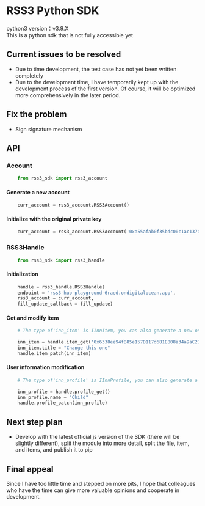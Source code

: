 # RSS3 Python SDK

python3 version：v3.9.X  
This is a python sdk that is not fully accessible yet  

## Current issues to be resolved

* Due to time development, the test case has not yet been written completely
* Due to the development time, I have temporarily kept up with the development process of the first version. Of course, it will be optimized more comprehensively in the later period.

## Fix the problem

* Sign signature mechanism

## API

### Account

```python
    from rss3_sdk import rss3_account
```

#### Generate a new account

```python
    curr_account = rss3_account.RSS3Account()
```

#### Initialize with the original private key

```python
    curr_account = rss3_account.RSS3Account('0xa55afab0f35bdc00c1ac137a98d5d037609eeaead8ba930c4c3878e38630e38a')
```

### RSS3Handle

```python
    from rss3_sdk import rss3_handle
```

#### Initialization

```python
    handle = rss3_handle.RSS3Handle(
    endpoint = 'rss3-hub-playground-6raed.ondigitalocean.app',
    rss3_account = curr_account,
    fill_update_callback = fill_update)
```

#### Get and modify item

```python
    # The type of'inn_item' is IInnItem, you can also generate a new one yourself
    
    inn_item = handle.item_get('0x6338ee94fB85e157D117d681E808a34a9aC21f31-item-1')
    inn_item.title = "Change this one"
    handle.item_patch(inn_item)
```

#### User information modification

```python
    # The type of'inn_profile' is IInnProfile, you can also generate a new one yourself
    
    inn_profile = handle.profile_get()
    inn_profile.name = "Child"
    handle.profile_patch(inn_profile)
```

## Next step plan

* Develop with the latest official js version of the SDK (there will be slightly different), split the module into more detail, split the file, item, and items, and publish it to pip


## Final appeal
 Since I have too little time and stepped on more pits, I hope that colleagues who have the time can give more valuable opinions and cooperate in development.